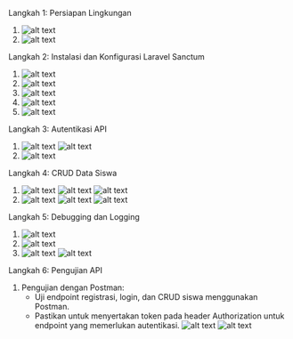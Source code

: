 Langkah 1: Persiapan Lingkungan
1. ![alt text](image.png)
2. ![alt text](image-1.png)

Langkah 2: Instalasi dan Konfigurasi Laravel Sanctum
1. ![alt text](image-2.png)
2. ![alt text](image-3.png)
3. ![alt text](image-4.png)
4. ![alt text](image-5.png)
5. ![alt text](image-6.png)

Langkah 3: Autentikasi API
1. ![alt text](image-7.png)
    ![alt text](image-8.png)
2. ![alt text](image-9.png)

Langkah 4: CRUD Data Siswa
1. ![alt text](image-10.png)
    ![alt text](image-11.png)
    ![alt text](image-12.png)
2. ![alt text](image-13.png)
    ![alt text](image-14.png)
    ![alt text](image-15.png)

Langkah 5: Debugging dan Logging
1. ![alt text](image-16.png)
2. ![alt text](image-17.png)
3. ![alt text](image-18.png)
    ![alt text](image-19.png)

Langkah 6: Pengujian API
1.	Pengujian	dengan	Postman:
	- Uji endpoint registrasi, login, dan CRUD siswa menggunakan Postman.
	- Pastikan	untuk menyertakan token pada header Authorization untuk endpoint yang memerlukan autentikasi.
    ![alt text](image-20.png)
    ![alt text](image-21.png)
    